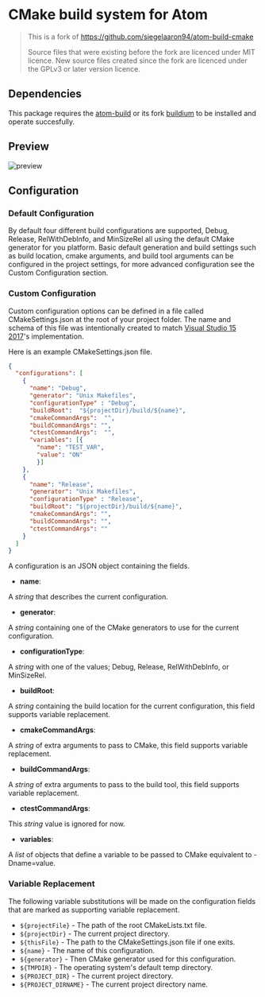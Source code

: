 # CMake build system for Atom

> This is a fork of https://github.com/siegelaaron94/atom-build-cmake
>
> Source files that were existing before the fork are licenced under MIT licence.
> New source files created since the fork are licenced under the GPLv3 or later version licence.

## Dependencies
This package requires the [atom-build](https://github.com/noseglid/atom-build) or its fork [buildium](https://github.com/atom-community/buildium) to be installed and operate succesfully.

## Preview
![preview](https://cloud.githubusercontent.com/assets/6578840/26652684/991b5b84-4605-11e7-80be-ac90e393fda8.gif)

## Configuration

### Default Configuration

By default four different build configurations are supported, Debug, Release, RelWithDebInfo, and MinSizeRel all using the default CMake generator for you platform. Basic default generation and build settings such as build location, cmake arguments, and build tool arguments can be configured in the project settings, for more advanced configuration see the Custom Configuration section.

### Custom Configuration
Custom configuration options can be defined in a file called CMakeSettings.json at the root of your project folder. The name and schema of this file was intentionally created to match [Visual Studio 15 2017](https://blogs.msdn.microsoft.com/vcblog/2016/10/05/cmake-support-in-visual-studio/#configure-cmake)'s implementation.

Here is an example CMakeSettings.json file.
```JSON
{
  "configurations": [
    {
      "name": "Debug",
      "generator": "Unix Makefiles",
      "configurationType" : "Debug",
      "buildRoot":  "${projectDir}/build/${name}",
      "cmakeCommandArgs":  "",
      "buildCommandArgs": "",
      "ctestCommandArgs":  "",
      "variables": [{
        "name": "TEST_VAR",
        "value": "ON"
        }]
    },
    {
      "name": "Release",
      "generator": "Unix Makefiles",
      "configurationType" : "Release",
      "buildRoot": "${projectDir}/build/${name}",
      "cmakeCommandArgs": "",
      "buildCommandArgs": "",
      "ctestCommandArgs": ""
    }
  ]
}
```
A configuration is an JSON object containing the fields.
  * **name**:

  A *string* that describes the current configuration.
  * **generator**:

  A *string* containing one of the CMake generators to use for the current configuration.
  * **configurationType**:

  A *string* with one of the values; Debug, Release, RelWithDebInfo, or MinSizeRel.
  * **buildRoot**:

  A *string* containing the build location for the current configuration, this field supports variable replacement.
  * **cmakeCommandArgs**:

  A *string* of extra arguments to pass to CMake, this field supports variable replacement.
  * **buildCommandArgs**:

  A *string* of extra arguments to pass to the build tool, this field supports variable replacement.
  * **ctestCommandArgs**:

  This *string* value is ignored for now.

  * **variables**:

  A *list* of objects that define a variable to be passed to CMake equivalent to -Dname=value.

### Variable Replacement
The following variable substitutions will be made on the configuration fields that are marked as supporting variable replacement.

* `${projectFile}` - The path of the root CMakeLists.txt file.
* `${projectDir}` - The current project directory.
* `${thisFile}` - The path to the CMakeSettings.json file if one exits.
* `${name}` - The name of this configuration.
* `${generator}` - Then CMake generator used for this configuration.
* `${TMPDIR}` - The operating system's default temp directory.
* `${PROJECT_DIR}` - The current project directory.
* `${PROJECT_DIRNAME}` - The current project directory name.
